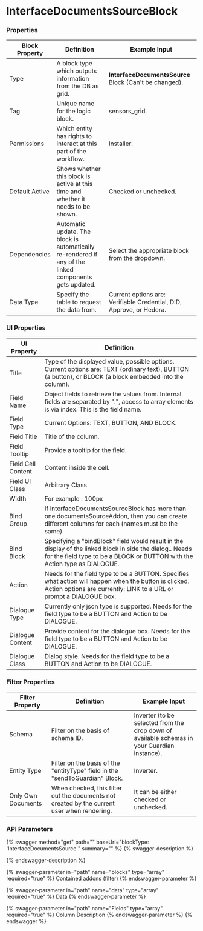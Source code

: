# InterfaceDocumentsSourceBlock

### Properties

| Block Property | Definition                                                                                             | Example Input                                                        |
| -------------- | ------------------------------------------------------------------------------------------------------ | -------------------------------------------------------------------- |
| Type           | A block type which outputs information from the DB as grid.                                            | **InterfaceDocumentsSource** Block (Can't be changed).               |
| Tag            | Unique name for the logic block.                                                                       | sensors\_grid.                                                       |
| Permissions    | Which entity has rights to interact at this part of the workflow.                                      | Installer.                                                           |
| Default Active | Shows whether this block is active at this time and whether it needs to be shown.                      | Checked or unchecked.                                                |
| Dependencies   | Automatic update. The block is automatically re-rendered if any of the linked components gets updated. | Select the appropriate block from the dropdown.                      |
| Data Type      | Specify the table to request the data from.                                                            | Current options are: Verifiable Credential, DID, Approve, or Hedera. |

### UI Properties

| UI Property        | Definition                                                                                                                                                                             |
| ------------------ | -------------------------------------------------------------------------------------------------------------------------------------------------------------------------------------- |
| Title              | Type of the displayed value, possible options. Current options are: TEXT (ordinary text), BUTTON (a button), or BLOCK (a block embedded into the column).                              |
| Field Name         | Object fields to retrieve the values from. Internal fields are separated by ".", access to array elements is via index. This is the field name.                                        |
| Field Type         | Current Options: TEXT, BUTTON, AND BLOCK.                                                                                                                                              |
| Field Title        | Title of the column.                                                                                                                                                                   |
| Field Tooltip      | Provide a tooltip for the field.                                                                                                                                                       |
| Field Cell Content | Content inside the cell.                                                                                                                                                               |
| Field UI Class     | Arbitrary Class                                                                                                                                                                        |
| Width              | For example : 100px                                                                                                                                                                    |
| Bind Group         | If interfaceDocumentsSourceBlock has more than one documentsSourceAddon, then you can create different columns for each (names must be the same)                                       |
| Bind Block         | Specifying a "bindBlock" field would result in the display of the linked block in side the dialog.. Needs for the field type to be a BLOCK or BUTTON with the Action type as DIALOGUE. |
| Action             | Needs for the field type to be a BUTTON. Specifies what action will happen when the button is clicked. Action options are currently: LINK to a URL or prompt a DIALOGUE box.           |
| Dialogue Type      | Currently only json type is supported. Needs for the field type to be a BUTTON and Action to be DIALOGUE.                                                                              |
| Dialogue Content   | Provide content for the dialogue box. Needs for the field type to be a BUTTON and Action to be DIALOGUE.                                                                               |
| Dialogue Class     | Dialog style. Needs for the field type to be a BUTTON and Action to be DIALOGUE.                                                                                                       |

### Filter Properties

| Filter Property    | Definition                                                                                  | Example Input                                                                                |
| ------------------ | ------------------------------------------------------------------------------------------- | -------------------------------------------------------------------------------------------- |
| Schema             | Filter on the basis of schema ID.                                                           | Inverter (to be selected from the drop down of available schemas in your Guardian instance). |
| Entity Type        | Filter on the basis of the "entityType" field in the "sendToGuardian" Block.                | Inverter.                                                                                    |
| Only Own Documents | When checked, this filter out the documents not created by the current user when rendering. | It can be either checked or unchecked.                                                       |

### API Parameters

{% swagger method="get" path="" baseUrl="blockType: 'InterfaceDocumentsSource'" summary="" %}
{% swagger-description %}

{% endswagger-description %}

{% swagger-parameter in="path" name="blocks" type="array" required="true" %}
Contained addons (filter)
{% endswagger-parameter %}

{% swagger-parameter in="path" name="data" type="array" required="true" %}
Data
{% endswagger-parameter %}

{% swagger-parameter in="path" name="Fields" type="array" required="true" %}
Column Description
{% endswagger-parameter %}
{% endswagger %}
